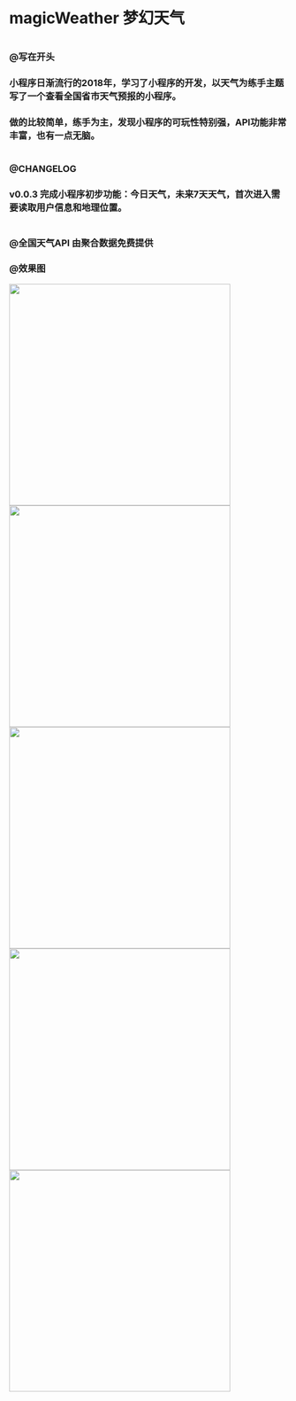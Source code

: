 # magicWeather 梦幻天气
#
### @写在开头
### 小程序日渐流行的2018年，学习了小程序的开发，以天气为练手主题写了一个查看全国省市天气预报的小程序。
### 做的比较简单，练手为主，发现小程序的可玩性特别强，API功能非常丰富，也有一点无脑。
#
#
###
### @CHANGELOG
### v0.0.3 完成小程序初步功能：今日天气，未来7天天气，首次进入需要读取用户信息和地理位置。
#
#
### @全国天气API 由聚合数据免费提供
### @效果图
<img src="http://m.qpic.cn/psb?/V10GArct1d477r/iaYA36J1GWR60QexPF3g4cy0oJn.h70fhbFB5I5Cmjc!/b/dDMBAAAAAAAA&bo=OAQiCQAAAAADBzU!&rf=viewer_4" width="400" hegiht="280" align=center />
<img src="http://m.qpic.cn/psb?/V10GArct1d477r/jMcsnn**O21H2NjLSAEDOEol0YrEa19VZ*ERKApQxgw!/b/dDMBAAAAAAAA&bo=OAQiCQAAAAADh7U!&rf=viewer_4" width="400" hegiht="280" align=center />
<img src="http://m.qpic.cn/psb?/V10GArct1d477r/4mx48zN7iaInmulmkjFoJkutYNtk5X3TuP26Thi21tA!/b/dDEBAAAAAAAA&bo=OAQiCQAAAAADZ1U!&rf=viewer_4" width="400" hegiht="280" align=center />
<img src="http://m.qpic.cn/psb?/V10GArct1d477r/*24JmX7Je2cVyJN2McGwDbl94NuxQTKVu2BiD3sInTk!/b/dFYBAAAAAAAA&bo=OAQiCQAAAAADh7U!&rf=viewer_4" width="400" hegiht="280" align=center />
<img src="http://m.qpic.cn/psb?/V10GArct1d477r/fJfb0XW17hWrFq7WUwbd8xox0VdxcnFMxr861UUm5V0!/b/dEMBAAAAAAAA&bo=OAQiCQAAAAADh7U!&rf=viewer_4" width="400" hegiht="280" align=center />


